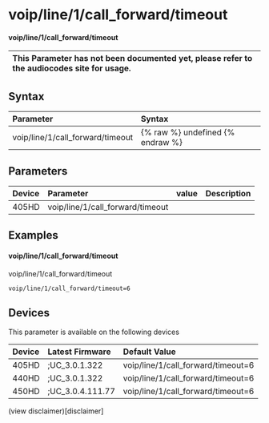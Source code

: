 ﻿---
description: voip/line/1/call_forward/timeout
search:
    keywords: ['voip','line','1','call_forward','timeout']
---

# voip/line/1/call_forward/timeout

#### voip/line/1/call_forward/timeout


| This Parameter has not been documented yet, please refer to the audiocodes site for usage.  |
| :--- |

## Syntax
| Parameter | Syntax |
| :--- | :--- |
|voip/line/1/call_forward/timeout | {% raw %} undefined {% endraw %} |

## Parameters
|Device|Parameter|value|Description|
|:---|:---|:---|:---|
| 405HD | voip/line/1/call_forward/timeout |  |  |

## Examples
#### voip/line/1/call_forward/timeout

voip/line/1/call_forward/timeout

```
voip/line/1/call_forward/timeout=6
```

## Devices
This parameter is available on the following devices

| Device | Latest Firmware | Default Value |
|:---|:---|:---|
| 405HD | ;UC_3.0.1.322 | voip/line/1/call_forward/timeout=6 
| 440HD | ;UC_3.0.1.322 | voip/line/1/call_forward/timeout=6 
| 450HD | ;UC_3.0.4.111.77 | voip/line/1/call_forward/timeout=6 

(view disclaimer)[disclaimer]
